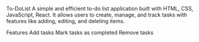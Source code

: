 To-DoList
A simple and efficient to-do list application built with HTML, CSS, JavaScript, React. It allows users to create, manage, and track tasks with features like adding, editing, and deleting items.

Features
Add tasks
Mark tasks as completed
Remove tasks
